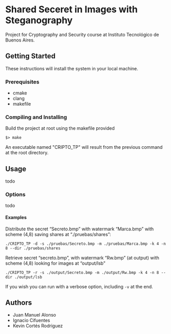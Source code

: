 
# Shared Seceret in Images with Steganography  
  
Project for Cryptography and Security course at Instituto Tecnológico de Buenos Aires.  
  
## Getting Started  
These instructions will install the system in your local machine.  
  
### Prerequisites  
* cmake
* clang
* makefile
  
### Compiling and Installing  
Build the project at root using the makefile provided
```
$> make
```

An executable named "CRIPTO_TP" will result from the previous command at the root directory.  

## Usage  
todo  
  
### Options  
todo  
  
#### Examples  
Distribute the secret “Secreto.bmp” with watermark “Marca.bmp” with scheme (4,8) saving shares at “./pruebas/shares”:

```
./CRIPTO_TP -d -s ./pruebas/Secreto.bmp -m ./pruebas/Marca.bmp -k 4 -n 8 --dir ./pruebas/shares
```

Retrieve secret “secreto.bmp”, with watermark “Rw.bmp” (at output) with scheme (4,8) looking for images at “output/lsb"

```
./CRIPTO_TP -r -s ./output/Secreto.bmp -m ./output/Rw.bmp -k 4 -n 8 --dir ./output/lsb
```

If you wish you can run with a verbose option, including ```-v``` at the end.
  
## Authors  
* Juan Manuel Alonso  
* Ignacio Cifuentes  
* Kevin Cortés Rodriguez